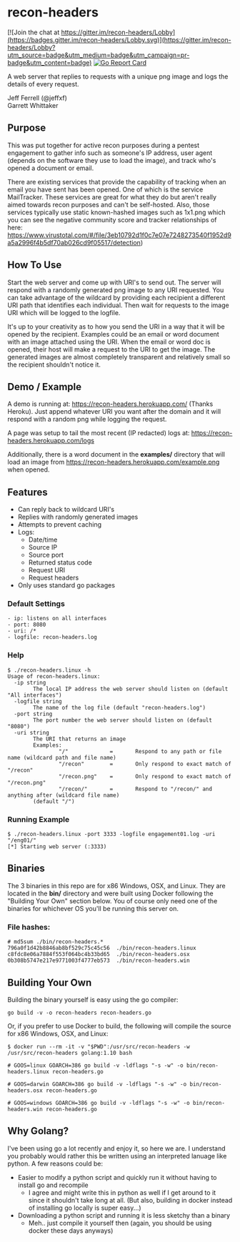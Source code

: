 # recon-headers

[![Join the chat at https://gitter.im/recon-headers/Lobby](https://badges.gitter.im/recon-headers/Lobby.svg)](https://gitter.im/recon-headers/Lobby?utm_source=badge&utm_medium=badge&utm_campaign=pr-badge&utm_content=badge)
[![Go Report Card](https://goreportcard.com/badge/github.com/jeffxf/recon-headers)](https://goreportcard.com/report/github.com/jeffxf/recon-headers)


A web server that replies to requests with a unique png image and logs the details of every request.

Jeff Ferrell (@jeffxf)  
Garrett Whittaker

## Purpose
This was put together for active recon purposes during a pentest engagement to gather info such as someone's IP address, user agent (depends on the software they use to load the image), and track who's opened a document or email. 

There are existing services that provide the capability of tracking when an email you have sent has been opened. One of which is the service MailTracker. These services are great for what they do but aren't really aimed towards recon purposes and can't be self-hosted. Also, those services typically use static known-hashed images such as 1x1.png which you can see the negative community score and tracker relationships of here: https://www.virustotal.com/#/file/3eb10792d1f0c7e07e7248273540f1952d9a5a2996f4b5df70ab026cd9f05517/detection)

## How To Use

Start the web server and come up with URI's to send out. The server will respond with a randomly generated png image to any URI requested. You can take advantage of the wildcard by providing each recipient a different URI path that identifies each individual. Then wait for requests to the image URI which will be logged to the logfile.

It's up to your creativity as to how you send the URI in a way that it will be opened by the recipient. Examples could be an email or word document with an image attached using the URI. When the email or word doc is opened, their host will make a request to the URI to get the image. The generated images are almost completely transparent and relatively small so the recipient shouldn't notice it.

## Demo / Example

A demo is running at: https://recon-headers.herokuapp.com/ (Thanks Heroku). Just append whatever URI you want after the domain and it will respond with a random png while logging the request.

A page was setup to tail the most recent (IP redacted) logs at: https://recon-headers.herokuapp.com/logs

Additionally, there is a word document in the **examples/** directory that will load an image from https://recon-headers.herokuapp.com/example.png when opened.

## Features

- Can reply back to wildcard URI's
- Replies with randomly generated images
- Attempts to prevent caching
- Logs:
    - Date/time
    - Source IP
    - Source port
    - Returned status code
    - Request URI
    - Request headers
- Only uses standard go packages

### Default Settings
    - ip: listens on all interfaces
    - port: 8080
    - uri: /*
    - logfile: recon-headers.log

### Help
```
$ ./recon-headers.linux -h
Usage of recon-headers.linux:
  -ip string
        The local IP address the web server should listen on (default "All interfaces")
  -logfile string
        The name of the log file (default "recon-headers.log")
  -port string
        The port number the web server should listen on (default "8080")
  -uri string
        The URI that returns an image
        Examples:
                "/"             =       Respond to any path or file name (wildcard path and file name)
                "/recon"        =       Only respond to exact match of "/recon"
                "/recon.png"    =       Only respond to exact match of "/recon.png"
                "/recon/"       =       Respond to "/recon/" and anything after (wildcard file name)
        (default "/")
```

### Running Example
```
$ ./recon-headers.linux -port 3333 -logfile engagement01.log -uri "/eng01/"
[*] Starting web server (:3333)
```

## Binaries
The 3 binaries in this repo are for x86 Windows, OSX, and Linux. They are located in the **bin/** directory and were built using Docker following the "Building Your Own" section below. You of course only need one of the binaries for whichever OS you'll be running this server on.

### File hashes:
```
# md5sum ./bin/recon-headers.*
796a0f1d42b8846ab8bf529c75c45c56  ./bin/recon-headers.linux
c8fdc8e06a7884f553f064bc4b33bd65  ./bin/recon-headers.osx
0b308b5747e217e9771003f4777eb573  ./bin/recon-headers.win
```

## Building Your Own
Building the binary yourself is easy using the go compiler:

```
go build -v -o recon-headers recon-headers.go
```

Or, if you prefer to use Docker to build, the following will compile the source for x86 Windows, OSX, and Linux:

```
$ docker run --rm -it -v "$PWD":/usr/src/recon-headers -w /usr/src/recon-headers golang:1.10 bash

# GOOS=linux GOARCH=386 go build -v -ldflags "-s -w" -o bin/recon-headers.linux recon-headers.go

# GOOS=darwin GOARCH=386 go build -v -ldflags "-s -w" -o bin/recon-headers.osx recon-headers.go

# GOOS=windows GOARCH=386 go build -v -ldflags "-s -w" -o bin/recon-headers.win recon-headers.go
```

## Why Golang?

I've been using go a lot recently and enjoy it, so here we are. I understand you probably would rather this be written using an interpreted lanuage like python. A few reasons could be:

- Easier to modify a python script and quickly run it without having to install go and recompile
    - I agree and might write this in python as well if I get around to it since it shouldn't take long at all. (But also, building in docker instead of installing go locally is super easy...)
- Downloading a python script and running it is less sketchy than a binary
    - Meh.. just compile it yourself then (again, you should be using docker these days anyways)
